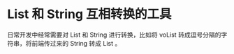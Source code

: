 # List 和 String 互相转换的工具

日常开发中经常需要对 List 和 String 进行转换，比如将 voList 转成逗号分隔的字符串，将前端传过来的 String 转成 List 。

